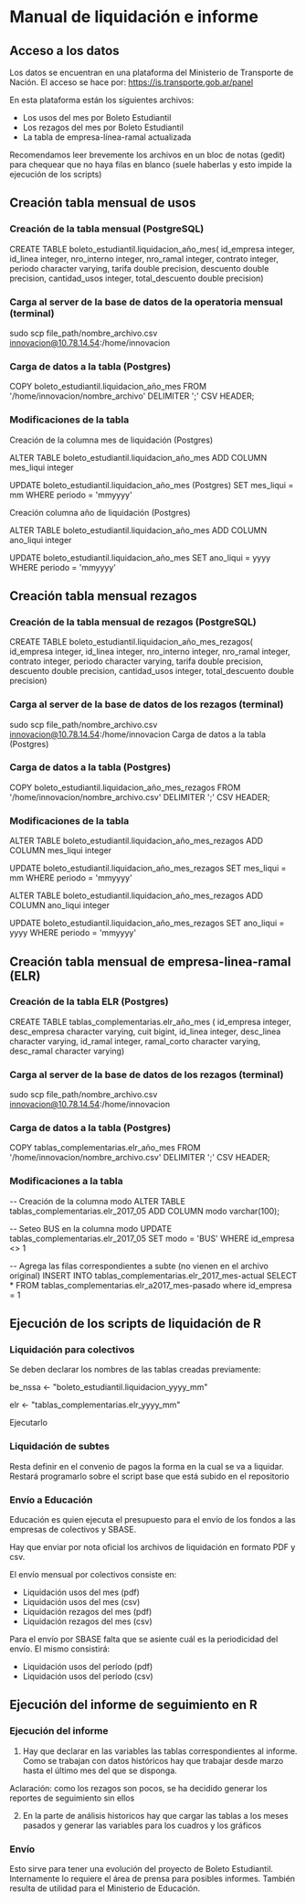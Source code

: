 # Manual de liquidación e informe

## Acceso a los datos
Los datos se encuentran en una plataforma del Ministerio de Transporte de Nación.
El acceso se hace por: https://is.transporte.gob.ar/panel

En esta plataforma están los siguientes archivos:
  * Los usos del mes por Boleto Estudiantil
  * Los rezagos del mes por Boleto Estudiantil
  * La tabla de empresa-línea-ramal actualizada
  
Recomendamos leer brevemente los archivos en un bloc de notas (gedit) para chequear que no haya filas en blanco (suele haberlas y esto impide la ejecución de los scripts)

## Creación tabla mensual de usos
### Creación de la tabla mensual (PostgreSQL)

CREATE TABLE boleto_estudiantil.liquidacion_año_mes(
  id_empresa integer,
  id_linea integer,
  nro_interno integer,
  nro_ramal integer,
  contrato integer,
  periodo character varying,
  tarifa double precision,
  descuento double precision,
  cantidad_usos integer,
  total_descuento double precision)

### Carga al server de la base de datos de la operatoria mensual (terminal)

sudo scp file_path/nombre_archivo.csv innovacion@10.78.14.54:/home/innovacion

### Carga de datos a la tabla (Postgres)

COPY boleto_estudiantil.liquidacion_año_mes FROM '/home/innovacion/nombre_archivo' DELIMITER ';' CSV HEADER;

### Modificaciones de la tabla

Creación de la columna mes de liquidación (Postgres)

ALTER TABLE boleto_estudiantil.liquidacion_año_mes ADD COLUMN mes_liqui integer

UPDATE boleto_estudiantil.liquidacion_año_mes (Postgres) SET mes_liqui = mm WHERE periodo = 'mmyyyy'

Creación columna año de liquidación (Postgres)

ALTER TABLE boleto_estudiantil.liquidacion_año_mes ADD COLUMN ano_liqui integer

UPDATE boleto_estudiantil.liquidacion_año_mes SET ano_liqui = yyyy WHERE periodo = 'mmyyyy'

## Creación tabla mensual rezagos
### Creación de la tabla mensual de rezagos (PostgreSQL)

CREATE TABLE boleto_estudiantil.liquidacion_año_mes_rezagos( 
  id_empresa integer,
  id_linea integer,
  nro_interno integer,
  nro_ramal integer,
  contrato integer,
  periodo character varying,
  tarifa double precision,
  descuento double precision,
  cantidad_usos integer,
  total_descuento double precision)

### Carga al server de la base de datos de los rezagos (terminal)

sudo scp file_path/nombre_archivo.csv innovacion@10.78.14.54:/home/innovacion
Carga de datos a la tabla (Postgres)

### Carga de datos a la tabla (Postgres)

COPY boleto_estudiantil.liquidacion_año_mes_rezagos FROM '/home/innovacion/nombre_archivo.csv' DELIMITER ';' CSV HEADER;

### Modificaciones de la tabla

ALTER TABLE boleto_estudiantil.liquidacion_año_mes_rezagos ADD COLUMN mes_liqui integer

UPDATE boleto_estudiantil.liquidacion_año_mes_rezagos SET mes_liqui = mm WHERE periodo = 'mmyyyy'

ALTER TABLE boleto_estudiantil.liquidacion_año_mes_rezagos ADD COLUMN ano_liqui integer

UPDATE boleto_estudiantil.liquidacion_año_mes_rezagos SET ano_liqui = yyyy WHERE periodo = 'mmyyyy'

## Creación tabla mensual de empresa-linea-ramal (ELR)

### Creación de la tabla ELR (Postgres)
CREATE TABLE tablas_complementarias.elr_año_mes (
id_empresa integer,
desc_empresa character varying,
cuit bigint,
id_linea integer,
desc_linea character varying,
id_ramal integer,
ramal_corto character varying,
desc_ramal character varying)
 
### Carga al server de la base de datos de los rezagos (terminal)
sudo scp file_path/nombre_archivo.csv innovacion@10.78.14.54:/home/innovacion
 
### Carga de datos a la tabla (Postgres) 
COPY tablas_complementarias.elr_año_mes FROM '/home/innovacion/nombre_archivo.csv' DELIMITER ';' CSV HEADER;
 
### Modificaciones a la tabla
-- Creación de la columna modo
ALTER TABLE tablas_complementarias.elr_2017_05
ADD COLUMN modo varchar(100);
 
-- Seteo BUS en la columna modo
UPDATE tablas_complementarias.elr_2017_05
SET modo = 'BUS'
WHERE id_empresa <> 1
 
-- Agrega las filas correspondientes a subte (no vienen en el archivo original)
INSERT INTO tablas_complementarias.elr_2017_mes-actual
SELECT * FROM tablas_complementarias.elr_a2017_mes-pasado where id_empresa = 1

## Ejecución de los scripts de liquidación de R

### Liquidación para colectivos

Se deben declarar los nombres de las tablas creadas previamente:

be_nssa <- "boleto_estudiantil.liquidacion_yyyy_mm"

elr <- "tablas_complementarias.elr_yyyy_mm"

Ejecutarlo

### Liquidación de subtes

Resta definir en el convenio de pagos la forma en la cual se va a liquidar. Restará programarlo sobre el script base que está subido en el repositorio

### Envío a Educación

Educación es quien ejecuta el presupuesto para el envío de los fondos a las empresas de colectivos y SBASE.

Hay que enviar por nota oficial los archivos de liquidación en formato PDF y csv.

El envío mensual por colectivos consiste en:
  * Liquidación usos del mes (pdf)
  * Liquidación usos del mes (csv)
  * Liquidación rezagos del mes (pdf)
  * Liquidación rezagos del mes (csv)
  
Para el envío por SBASE falta que se asiente cuál es la periodicidad del envío. El mismo consistirá:
  * Liquidación usos del período (pdf)
  * Liquidación usos del período (csv)
  
## Ejecución del informe de seguimiento en R

### Ejecución del informe

1) Hay que declarar en las variables las tablas correspondientes al informe. Como se trabajan con datos históricos hay que trabajar desde marzo hasta el último mes del que se disponga.

Aclaración: como los rezagos son pocos, se ha decidido generar los reportes de seguimiento sin ellos

2) En la parte de análisis historicos hay que cargar las tablas a los meses pasados y generar las variables para los cuadros y los gráficos

### Envío

Esto sirve para tener una evolución del proyecto de Boleto Estudiantil. Internamente lo requiere el área de prensa para posibles informes.
También resulta de utilidad para el Ministerio de Educación.
